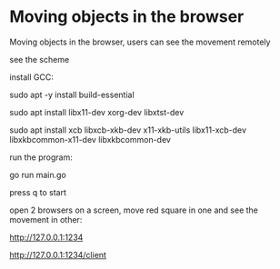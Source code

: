 # Moving objects in the browser

Moving objects in the browser, users can see the movement remotely

see the scheme

install GCC:

sudo apt -y install build-essential

sudo apt install libx11-dev xorg-dev libxtst-dev

sudo apt install xcb libxcb-xkb-dev x11-xkb-utils libx11-xcb-dev libxkbcommon-x11-dev libxkbcommon-dev

run the program:

go run main.go

press q to start

open 2 browsers on a screen, move red square in one and see the movement in other:

http://127.0.0.1:1234

http://127.0.0.1:1234/client